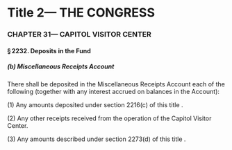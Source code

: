 
# Title 2— THE CONGRESS
### CHAPTER 31— CAPITOL VISITOR CENTER
#### § 2232. Deposits in the Fund
##### (b) Miscellaneous Receipts Account

There shall be deposited in the Miscellaneous Receipts Account each of the following (together with any interest accrued on balances in the Account):

(1) Any amounts deposited under section 2216(c) of this title .

(2) Any other receipts received from the operation of the Capitol Visitor Center.

(3) Any amounts described under section 2273(d) of this title .
